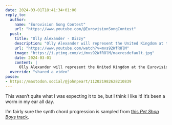 ```yaml
---
date: 2024-03-01T18:41:34+01:00
reply_to:
  author:
    name: "Eurovision Song Contest"
    url: "https://www.youtube.com/@EurovisionSongContest"
  post:
    title: "Olly Alexander - Dizzy"
    description: "Olly Alexander will represent the United Kingdom at the Eurovision Song Contest with his song Dizzy."
    url: "https://www.youtube.com/watch?v=mvs92WfR8lM"
    image: "https://i.ytimg.com/vi/mvs92WfR8lM/maxresdefault.jpg"
    date: 2024-03-01
    content: |
      Olly Alexander will represent the United Kingdom at the Eurovision Song Contest with his song Dizzy.
  override: "shared a video"
posse:
- https://mastodon.social/@johnpeart/112021982628210839
---
```


This wasn’t quite what I was expecting it to be, but I think I like it! It’s been a worm in my ear all day. 

I’m fairly sure the synth chord progression is sampled from [this *Pet Shop Boys* track](https://www.youtube.com/watch?v=dRHetRTOD1Q). 